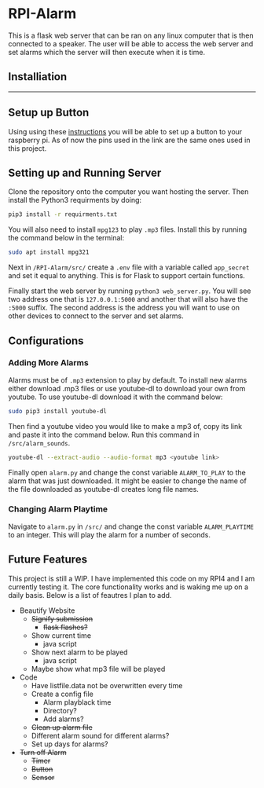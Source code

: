 # RPI-Alarm
This is a flask web server that can be ran on any linux computer that is then connected to a speaker. The user will be able to access the web server and set alarms which the server will then execute when it is time.

## Installiation 
---
## Setup up Button
Using using these [instructions](https://raspberrypihq.com/use-a-push-button-with-raspberry-pi-gpio/) you will be able to set up a button to your raspberry pi. As of now the pins used in the link are the same ones used in this project.

## Setting up and Running Server
Clone the repository onto the computer you want hosting the server. Then install the Python3 requirments by doing:

```bash
pip3 install -r requirments.txt
```

You will also need to install `mpg123` to play `.mp3` files. Install this by running the command below in the terminal:

```bash
sudo apt install mpg321
```

Next in `/RPI-Alarm/src/` create a `.env` file with a variable called `app_secret` and set it equal to anything. This is for Flask to support certain functions.

Finally start the web server by running `python3 web_server.py`. You will see two address one that is `127.0.0.1:5000` and another that will also have the `:5000` suffix. The second address is the address you will want to use on other devices to connect to the server and set alarms.

## Configurations

### Adding More Alarms

Alarms must be of `.mp3` extension to play by default. To install new alarms either download .mp3 files or use youtube-dl to download your own from youtube. To use youtube-dl download it with the command below:

```bash
sudo pip3 install youtube-dl
```

Then find a youtube video you would like to make a mp3 of, copy its link and paste it into the command below. Run this command in `/src/alarm_sounds`.

```bash
youtube-dl --extract-audio --audio-format mp3 <youtube link>
```
Finally open `alarm.py` and change the const variable `ALARM_TO_PLAY` to the alarm that was just downloaded. It might be easier to change the name of the file downloaded as youtube-dl creates long file names.


### Changing Alarm Playtime

Navigate to `alarm.py` in `/src/` and change the const variable `ALARM_PLAYTIME` to an integer. This will play the alarm for a number of seconds.

## Future Features

This project is still a WIP. I have implemented this code on my RPI4 and I am currently testing it. The core functionality works and is waking me up on a daily basis. Below is a list of feautres I plan to add.

- Beautify Website
    - ~~Signify submission~~
        - ~~flask flashes?~~
    - Show current time
        - java script
    - Show next alarm to be played
        - java script
    - Maybe show what mp3 file will be played
- Code
    - Have listfile.data not be overwritten every time
    - Create a config file
        - Alarm playblack time
        - Directory?
        - Add alarms?
    - ~~Clean up alarm file~~
    - Different alarm sound for different alarms?
    - Set up days for alarms?
- ~~Turn off Alarm~~
    - ~~Timer~~
    - ~~Button~~
    - ~~Sensor~~
    



